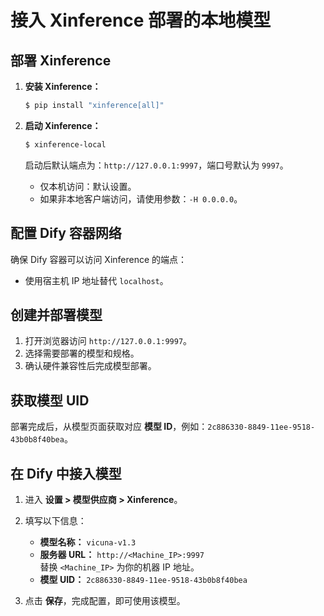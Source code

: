 # 接入 Xinference 部署的本地模型

## 部署 Xinference
1. **安装 Xinference：**
   ```bash
   $ pip install "xinference[all]"
   ```

2. **启动 Xinference：**
   ```bash
   $ xinference-local
   ```
   启动后默认端点为：`http://127.0.0.1:9997`，端口号默认为 `9997`。  
   - 仅本机访问：默认设置。
   - 如果非本地客户端访问，请使用参数：`-H 0.0.0.0`。

## 配置 Dify 容器网络
确保 Dify 容器可以访问 Xinference 的端点：
- 使用宿主机 IP 地址替代 `localhost`。

## 创建并部署模型
1. 打开浏览器访问 `http://127.0.0.1:9997`。
2. 选择需要部署的模型和规格。
3. 确认硬件兼容性后完成模型部署。

## 获取模型 UID
部署完成后，从模型页面获取对应 **模型 ID**，例如：`2c886330-8849-11ee-9518-43b0b8f40bea`。

## 在 Dify 中接入模型
1. 进入 **设置 > 模型供应商 > Xinference**。
2. 填写以下信息：
   - **模型名称：** `vicuna-v1.3`
   - **服务器 URL：** `http://<Machine_IP>:9997`  
     替换 `<Machine_IP>` 为你的机器 IP 地址。
   - **模型 UID：** `2c886330-8849-11ee-9518-43b0b8f40bea`

3. 点击 **保存**，完成配置，即可使用该模型。



